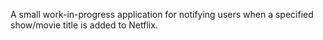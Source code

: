A small work-in-progress application for notifying users when a specified show/movie title is added to Netflix.